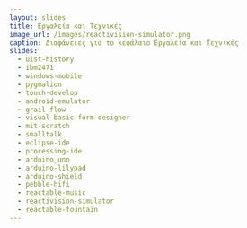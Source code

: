 ```yaml
---
layout: slides
title: Εργαλεία και Τεχνικές
image_url: /images/reactivision-simulator.png
caption: Διαφάνειες για το κεφάλαιο Εργαλεία και Τεχνικές
slides:
  - uist-history
  - ibm2471
  - windows-mobile
  - pygmalion
  - touch-develop
  - android-emulator
  - grail-flow
  - visual-basic-form-designer
  - mit-scratch
  - smalltalk
  - eclipse-ide
  - processing-ide
  - arduino_uno
  - arduino-lilypad
  - arduino-shield
  - pebble-hifi
  - reactable-music
  - reactivision-simulator
  - reactable-fountain
---
```


